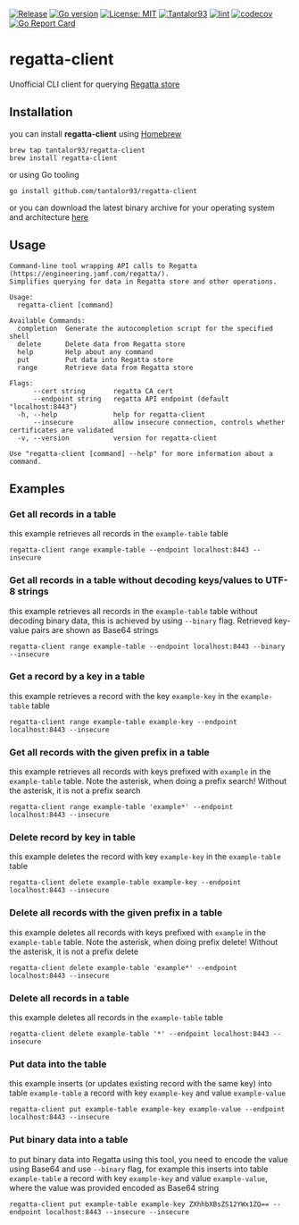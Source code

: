 [![Release](https://img.shields.io/github/release/Tantalor93/regatta-client/all.svg)](https://github.com/tantalor93/regatta-client/releases)
[![Go version](https://img.shields.io/github/go-mod/go-version/Tantalor93/regatta-client)](https://github.com/Tantalor93/regatta-client/blob/main/go.mod#L3)
[![License: MIT](https://img.shields.io/badge/License-MIT-yellow.svg)](LICENSE)
[![Tantalor93](https://circleci.com/gh/Tantalor93/regatta-client/tree/main.svg?style=svg)](https://circleci.com/gh/Tantalor93/regatta-client?branch=main)
[![lint](https://github.com/Tantalor93/regatta-client/actions/workflows/lint.yml/badge.svg?branch=main)](https://github.com/Tantalor93/regatta-client/actions/workflows/lint.yml)
[![codecov](https://codecov.io/gh/Tantalor93/regatta-client/branch/main/graph/badge.svg?token=V47TUVZKNF)](https://codecov.io/gh/Tantalor93/regatta-client)
[![Go Report Card](https://goreportcard.com/badge/github.com/tantalor93/regatta-client)](https://goreportcard.com/report/github.com/tantalor93/regatta-client)

# regatta-client
Unofficial CLI client for querying [Regatta store](https://github.com/jamf/regatta) 

## Installation
you can install **regatta-client** using [Homebrew](https://brew.sh/)

```
brew tap tantalor93/regatta-client
brew install regatta-client
```

or using Go tooling 

```
go install github.com/tantalor93/regatta-client
```

or you can download the latest binary archive for your operating system and architecture [here](https://github.com/Tantalor93/regatta-client/releases/latest)

## Usage

```
Command-line tool wrapping API calls to Regatta (https://engineering.jamf.com/regatta/).
Simplifies querying for data in Regatta store and other operations.

Usage:
  regatta-client [command]

Available Commands:
  completion  Generate the autocompletion script for the specified shell
  delete      Delete data from Regatta store
  help        Help about any command
  put         Put data into Regatta store
  range       Retrieve data from Regatta store

Flags:
      --cert string       regatta CA cert
      --endpoint string   regatta API endpoint (default "localhost:8443")
  -h, --help              help for regatta-client
      --insecure          allow insecure connection, controls whether certificates are validated
  -v, --version           version for regatta-client

Use "regatta-client [command] --help" for more information about a command.
```

## Examples
### Get all records in a table
this example retrieves all records in the `example-table` table

```
regatta-client range example-table --endpoint localhost:8443 --insecure
```

### Get all records in a table without decoding keys/values to UTF-8 strings
this example retrieves all records in the `example-table` table without decoding binary data, this is achieved by using `--binary` flag. Retrieved key-value pairs are shown as Base64 strings

```
regatta-client range example-table --endpoint localhost:8443 --binary --insecure 
```

### Get a record by a key in a table
this example retrieves a record with the key `example-key` in the `example-table` table

```
regatta-client range example-table example-key --endpoint localhost:8443 --insecure 
```

### Get all records with the given prefix in a table
this example retrieves all records with keys prefixed with `example` in the `example-table` table. Note the asterisk, when doing a prefix search! Without the asterisk, it is not a prefix search

```
regatta-client range example-table 'example*' --endpoint localhost:8443 --insecure 
```

### Delete record by key in table
this example deletes the record with key `example-key` in the `example-table` table

```
regatta-client delete example-table example-key --endpoint localhost:8443 --insecure 
```

### Delete all records with the given prefix in a table 
this example deletes all records with keys prefixed with `example` in the `example-table` table. Note the asterisk, when doing prefix delete! Without the asterisk, it is not a prefix delete

```
regatta-client delete example-table 'example*' --endpoint localhost:8443 --insecure
```

### Delete all records in a table
this example deletes all records in the `example-table` table 

```
regatta-client delete example-table '*' --endpoint localhost:8443 --insecure 
```

### Put data into the table
this example inserts (or updates existing record with the same key) into table `example-table` a record with key `example-key` and value `example-value`

```
regatta-client put example-table example-key example-value --endpoint localhost:8443 --insecure  
```

### Put binary data into a table
to put binary data into Regatta using this tool, you need to encode the value using Base64 and use `--binary` flag, 
for example this inserts into table `example-table` a record with key `example-key` and value `example-value`, where the value was
provided encoded as Base64 string

```
regatta-client put example-table example-key ZXhhbXBsZS12YWx1ZQ== --endpoint localhost:8443 --insecure --insecure
```
